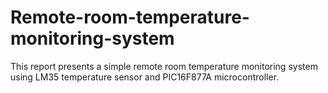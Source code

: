 # Remote-room-temperature-monitoring-system
This  report presents a simple remote room temperature monitoring system using LM35 temperature sensor  and PIC16F877A microcontroller. 
